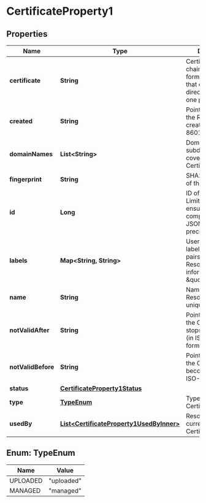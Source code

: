 

# CertificateProperty1


## Properties

| Name | Type | Description | Notes |
|------------ | ------------- | ------------- | -------------|
|**certificate** | **String** | Certificate and chain in PEM format, in order so that each record directly certifies the one preceding |  |
|**created** | **String** | Point in time when the Resource was created (in ISO-8601 format). |  |
|**domainNames** | **List&lt;String&gt;** | Domains and subdomains covered by the Certificate |  |
|**fingerprint** | **String** | SHA256 fingerprint of the Certificate |  |
|**id** | **Long** | ID of the Resource. Limited to 52 bits to ensure compatibility with JSON double precision floats.  |  |
|**labels** | **Map&lt;String, String&gt;** | User-defined labels (&#x60;key/value&#x60; pairs) for the Resource. For more information, see \&quot;[Labels](https://docs.hetzner.cloud)\&quot;.  |  |
|**name** | **String** | Name of the Resource. Must be unique per Project. |  |
|**notValidAfter** | **String** | Point in time when the Certificate stops being valid (in ISO-8601 format) |  |
|**notValidBefore** | **String** | Point in time when the Certificate becomes valid (in ISO-8601 format) |  |
|**status** | [**CertificateProperty1Status**](CertificateProperty1Status.md) |  |  [optional] |
|**type** | [**TypeEnum**](#TypeEnum) | Type of the Certificate |  [optional] |
|**usedBy** | [**List&lt;CertificateProperty1UsedByInner&gt;**](CertificateProperty1UsedByInner.md) | Resources currently using the Certificate |  |



## Enum: TypeEnum

| Name | Value |
|---- | -----|
| UPLOADED | &quot;uploaded&quot; |
| MANAGED | &quot;managed&quot; |



